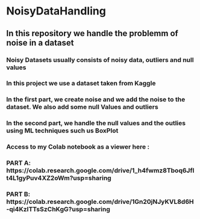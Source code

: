 # NoisyDataHandling

<h2>In this repository we handle the problemm of noise in a dataset </h2>
<h3>Noisy Datasets usually consists of noisy data, outliers and null values </h3>
<h3>In this project we use a dataset taken from Kaggle </h3> 
<h3>In the first part, we create noise and we add the noise to the dataset. We also add some null Values and outliers </h3>

<h3>In the second part, we handle the null values and the outlies using ML techniques such us BoxPlot  </h3> 

<h3>Access to my Colab notebook as a viewer here : </h3>
<h3>PART A: https://colab.research.google.com/drive/1_h4fwmz8Tboq6Jflt4L1gyPuv4XZ2oWm?usp=sharing </h3>
<h3>PART B: https://colab.research.google.com/drive/1Gn20jNJyKVL8d6H-qi4KzITTsSzChKgG?usp=sharing</h3>

